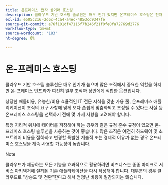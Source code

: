```yaml
---
title: 온프레미스 전자 상거래 호스팅
description: 클라우드 기반 호스팅 솔루션은 매우 인기 있지만 온프레미스 호스팅은 전자 상거래 프로젝트에 적합합니다.
exl-id: e505c216-2d6c-4ca4-a4ec-4853cd9347fe
source-git-commit: e76f101df47116f7b246f21f0fe0fa72769d2776
workflow-type: tm+mt
source-wordcount: '183'
ht-degree: 0%

---
```


# 온-프레미스 호스팅

클라우드 기반 호스팅 솔루션은 매우 인기가 높으며 많은 조직에서 중요한 역할을 하지만 온-프레미스 인프라가 여전히 일부 조직과 상인에게 적합한 옵션입니다.

상당한 매몰비용, 유능한/비용 효율적인 IT 전문 지식을 갖춘 가용 풀, 온프레미스 애플리케이션이 조직의 요구 사항에 맞게 보다 손쉽게 맞춤화되고 조정될 수 있다는 사실 등 온프레미스 호스팅을 선택하기 전에 몇 가지 사항을 고려해야 합니다.

특정 지리적 위치에 데이터를 저장해야 하는 경우와 같은 규정 준수 규정이 있으면 온-프레미스 호스팅 솔루션을 사용하는 것이 좋습니다. 많은 조직은 여전히 하드웨어 및 소프트웨어 비용을 절하하고 변경할 특별한 기술적 또는 경제적 이유가 없는 경우 온프레미스 호스팅을 계속 사용할 가능성이 높습니다.

>[!NOTE]
>
>클라우드가 제공하는 모든 기능을 효과적으로 활용하려면 비즈니스는 종종 마이크로 서비스 아키텍처에 설계된 기존 애플리케이션을 다시 작성해야 합니다. 대부분의 경우 클라우드로 &quot;상승도 및 전환&quot;한다고 해서 엄청난 비용이 절감되지는 않습니다.
